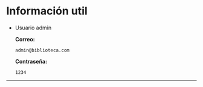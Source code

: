 # Información util

* Usuario admin

    **Correo:**
    ```
    admin@biblioteca.com
    ```

    **Contraseña:**
    ```
    1234
    ```
---
